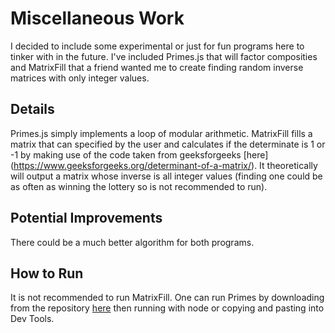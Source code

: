 # Miscellaneous Work
I decided to include some experimental or just for fun programs here to tinker with in the future. I've included Primes.js that will factor composities and MatrixFill that a friend wanted me to create finding random inverse matrices with only integer values.
## Details
Primes.js simply implements a loop of modular arithmetic. MatrixFill fills a matrix that can specified by the user and calculates if the determinate is 1 or -1 by making use of the code taken from geeksforgeeks [here] (https://www.geeksforgeeks.org/determinant-of-a-matrix/). It theoretically will output a matrix whose inverse is all integer values (finding one could be as often as winning the lottery so is not recommended to run).
## Potential Improvements
There could be a much better algorithm for both programs.
## How to Run
It is not recommended to run MatrixFill. One can run Primes by downloading from the repository [here](https://taylorcharleshall.github.io/misc) then running with node or copying and pasting into Dev Tools.
